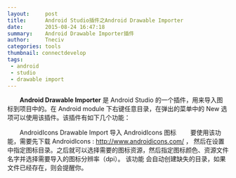 ```yaml
---
layout:     post
title:      Android Studio插件之Android Drawable Importer
date:       2015-08-24 16:47:18
summary:    Android Drawable Importer插件
author:     Tneciv
categories: tools 
thumbnail: connectdevelop
tags:
 - android
 - studio
 - drawable import
---
```


&emsp;&emsp;**Android Drawable Importer** 是 Android Studio 的一个插件，用来导入图标到项目中的。在 Android module 下右键任意目录，在弹出的菜单中的 New 选项可以使用该插件。该插件有如下几个功能：

&emsp;&emsp;AndroidIcons Drawable Import 导入 AndroidIcons 图标
&emsp;&emsp;要使用该功能，需要先下载 AndroidIcons :  http://www.androidicons.com/ ， 然后在设置中指定图标目录。之后就可以选择需要的图标资源，然后指定图标颜色、资源文件名字并选择需要导入的图标分辨率（dpi）。 该功能 会自动创建缺失的目录，如果文件已经存在，则会提醒你。